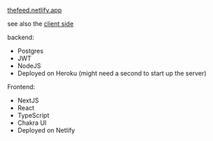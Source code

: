 [thefeed.netlify.app](https://thefeed.netlify.app/)

see also the [client side](https://github.com/andreasrobert/feed-client)

backend:
- Postgres
- JWT
- NodeJS
- Deployed on Heroku (might need a second
 to start up the server)

Frontend:
- NextJS
- React
- TypeScript
- Chakra UI
- Deployed on Netlify